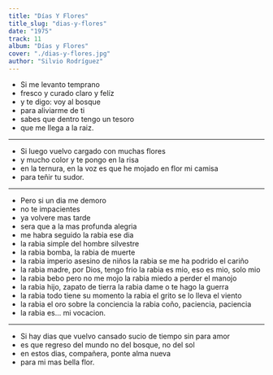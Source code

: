 ```yaml
---
title: "Días Y Flores"
title_slug: "dias-y-flores"
date: "1975"
track: 11
album: "Días y Flores"
cover: "./dias-y-flores.jpg"
author: "Silvio Rodríguez"
---
```


- Si me levanto temprano
- fresco y curado claro y felíz
- y te digo: voy al bosque
- para aliviarme de ti
- sabes que dentro tengo un tesoro
- que me llega a la raiz.

---

- Si luego vuelvo cargado con muchas flores
- y mucho color y te pongo en la risa
- en la ternura, en la voz es que he mojado en flor mi camisa
- para teñir tu sudor.

---

- Pero si un dia me demoro
- no te impacientes
- ya volvere mas tarde
- sera que a la mas profunda alegria
- me habra seguido la rabia ese dia
- la rabia simple del hombre silvestre
- la rabia bomba, la rabia de muerte
- la rabia imperio asesino de niños la rabia se me ha podrido el cariño
- la rabia madre, por Dios, tengo frio la rabia es mio, eso es mio, solo mio
- la rabia bebo pero no me mojo la rabia miedo a perder el manojo
- la rabia hijo, zapato de tierra la rabia dame o te hago la guerra
- la rabia todo tiene su momento la rabia el grito se lo lleva el viento
- la rabia el oro sobre la conciencia la rabia coño, paciencia, paciencia
- la rabia es... mi vocacion.

---

- Si hay dias que vuelvo cansado sucio de tiempo sin para amor
- es que regreso del mundo no del bosque, no del sol
- en estos dias, compañera, ponte alma nueva
- para mi mas bella flor.
